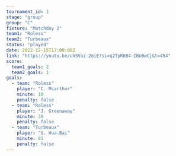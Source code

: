 ```yaml
---
tournament_id: 1
stage: "group"
group: "C"
fixture: "Matchday 2"
team1: "Roless"
team2: "Turbeaux"
status: "played"
date: 2022-12-15T17:00:00Z
link: "https://youtu.be/uhSVoz-2miE?si=q2TpR6B4-IBoBwCj&t=454"
score:
  team1_goals: 2
  team2_goals: 1
goals:
  - team: "Roless"
    player: "C. Mcarthur"
    minute: 10
    penalty: false
  - team: "Roless"
    player: "J. Greenaway"
    minute: 30
    penalty: false
  - team: "Turbeaux"
    player: "G. Hua-Bai"
    minute: 81
    penalty: false
---
```

